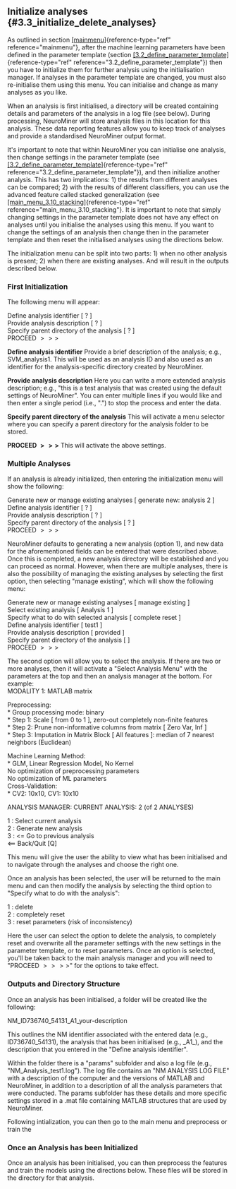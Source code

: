 Initialize analyses {#3.3_initialize_delete_analyses}
-------------------

As outlined in section [\[mainmenu\]](#mainmenu){reference-type="ref"
reference="mainmenu"}, after the machine learning parameters have been
defined in the parameter template (section
[\[3.2_define_parameter_template\]](#3.2_define_parameter_template){reference-type="ref"
reference="3.2_define_parameter_template"}) then you have to initialize
them for further analysis using the initialisation manager. If analyses
in the parameter template are changed, you must also re-initialise them
using this menu. You can initialise and change as many analyses as you
like.

When an analysis is first initialised, a directory will be created
containing details and parameters of the analysis in a log file (see
below). During processing, NeuroMiner will store analysis files in this
location for this analysis. These data reporting features allow you to
keep track of analyses and provide a standardised NeuroMiner output
format.

It's important to note that within NeuroMiner you can initialise one
analysis, then change settings in the parameter template (see
[\[3.2_define_parameter_template\]](#3.2_define_parameter_template){reference-type="ref"
reference="3.2_define_parameter_template"}), and then initialize another
analysis. This has two implications: 1) the results from different
analyses can be compared; 2) with the results of different classifiers,
you can use the advanced feature called stacked generalization (see
[\[main_menu_3.10_stacking\]](#main_menu_3.10_stacking){reference-type="ref"
reference="main_menu_3.10_stacking"}. It is important to note that
simply changing settings in the parameter template does not have any
effect on analyses until you initialise the analyses using this menu. If
you want to change the settings of an analysis then change then in the
parameter template and then reset the initialised analyses using the
directions below.

The initialization menu can be split into two parts: 1) when no other
analysis is present; 2) when there are existing analyses. And will
result in the outputs described below.

### First Initialization

The following menu will appear:

Define analysis identifier \[ ? \]\
Provide analysis description \[ ? \]\
Specify parent directory of the analysis \[ ? \]\
PROCEED $>>>$

**Define analysis identifier** Provide a brief description of the
analysis; e.g., SVM_analysis1. This will be used as an analysis ID and
also used as an identifier for the analysis-specific directory created
by NeuroMiner.

**Provide analysis description** Here you can write a more extended
analysis description; e.g., \"this is a test analysis that was created
using the default settings of NeuroMiner\". You can enter multiple lines
if you would like and then enter a single period (i.e., \".\") to stop
the process and enter the data.

**Specify parent directory of the analysis** This will activate a menu
selector where you can specify a parent directory for the analysis
folder to be stored.

**PROCEED $>>>$** This will activate the above settings.

### Multiple Analyses

If an analysis is already initialized, then entering the initialization
menu will show the following:

Generate new or manage existing analyses \[ generate new: analysis 2 \]\
Define analysis identifier \[ ? \]\
Provide analysis description \[ ? \]\
Specify parent directory of the analysis \[ ? \]\
PROCEED $>>>$

NeuroMiner defaults to generating a new analysis (option 1), and new
data for the aforementioned fields can be entered that were described
above. Once this is completed, a new analysis directory will be
established and you can proceed as normal. However, when there are
multiple analyses, there is also the possibility of managing the
existing analyses by selecting the first option, then selecting \"manage
existing\", which will show the following menu:

Generate new or manage existing analyses \[ manage existing \]\
Select existing analysis \[ Analysis 1 \]\
Specify what to do with selected analysis \[ complete reset \]\
Define analysis identifier \[ test1 \]\
Provide analysis description \[ provided \]\
Specify parent directory of the analysis \[ \]\
PROCEED $>>>$

The second option will allow you to select the analysis. If there are
two or more analyses, then it will activate a \"Select Analysis Menu\"
with the parameters at the top and then an analysis manager at the
bottom. For example:\
MODALITY 1: MATLAB matrix

Preprocessing:\
\* Group processing mode: binary\
\* Step 1: Scale \[ from 0 to 1 \], zero-out completely non-finite
features\
\* Step 2: Prune non-informative columns from matrix \[ Zero Var, Inf
\]\
\* Step 3: Imputation in Matrix Block \[ All features \]: median of 7
nearest neighbors (Euclidean)

Machine Learning Method:\
\* GLM, Linear Regression Model, No Kernel\
No optimization of preprocessing parameters\
No optimization of ML parameters\
Cross-Validation:\
\* CV2: 10x10, CV1: 10x10

ANALYSIS MANAGER: CURRENT ANALYSIS: 2 (of 2 ANALYSES)

1 : Select current analysis\
2 : Generate new analysis\
3 : $<$= Go to previous analysis\
$<$== Back/Quit \[Q\]

This menu will give the user the ability to view what has been
initialised and to navigate through the analyses and choose the right
one.

Once an analysis has been selected, the user will be returned to the
main menu and can then modify the analysis by selecting the third option
to \"Specify what to do with the analysis\":

1 : delete\
2 : completely reset\
3 : reset parameters (risk of inconsistency)

Here the user can select the option to delete the analysis, to
completely reset and overwrite all the parameter settings with the new
settings in the parameter template, or to reset parameters. Once an
option is selected, you'll be taken back to the main analysis manager
and you will need to \"PROCEED $>>>>$\" for the options to take effect.

### Outputs and Directory Structure

Once an analysis has been initialised, a folder will be created like the
following:

NM_ID736740_54131_A1_your-description

This outlines the NM identifier associated with the entered data (e.g.,
ID736740_54131), the analysis that has been initialised (e.g., \_A1\_),
and the description that you entered in the \"Define analysis
identifier\".

Within the folder there is a \"params\" subfolder and also a log file
(e.g., \"NM_Analysis_test1.log\"). The log file contains an \"NM
ANALYSIS LOG FILE\" with a description of the computer and the versions
of MATLAB and NeuroMiner, in addition to a description of all the
analysis parameters that were conducted. The params subfolder has these
details and more specific settings stored in a .mat file containing
MATLAB structures that are used by NeuroMiner.

Following intialization, you can then go to the main menu and preprocess
or train the

### Once an Analysis has been Initialized

Once an analysis has been initialised, you can then preprocess the
features and train the models using the directions below. These files
will be stored in the directory for that analysis.

